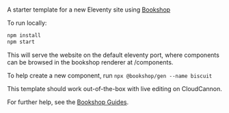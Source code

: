 # 

A starter template for a new Eleventy site using [Bookshop](https://github.com/CloudCannon/bookshop)

To run locally:
```bash
npm install
npm start
```

This will serve the website on the default eleventy port, where components can be browsed in the bookshop renderer at /components.

To help create a new component, run `npx @bookshop/gen --name biscuit`

This template should work out-of-the-box with live editing on CloudCannon.

For further help, see the [Bookshop Guides](https://github.com/CloudCannon/bookshop).
